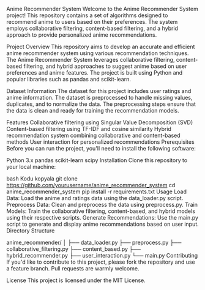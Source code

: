 Anime Recommender System
Welcome to the Anime Recommender System project! This repository contains a set of algorithms designed to recommend anime to users based on their preferences. The system employs collaborative filtering, content-based filtering, and a hybrid approach to provide personalized anime recommendations.

Project Overview
This repository aims to develop an accurate and efficient anime recommender system using various recommendation techniques. The Anime Recommender System leverages collaborative filtering, content-based filtering, and hybrid approaches to suggest anime based on user preferences and anime features. The project is built using Python and popular libraries such as pandas and scikit-learn.

Dataset Information
The dataset for this project includes user ratings and anime information. The dataset is preprocessed to handle missing values, duplicates, and to normalize the data. The preprocessing steps ensure that the data is clean and ready for training the recommendation models.

Features
Collaborative filtering using Singular Value Decomposition (SVD)
Content-based filtering using TF-IDF and cosine similarity
Hybrid recommendation system combining collaborative and content-based methods
User interaction for personalized recommendations
Prerequisites
Before you can run the project, you'll need to install the following software:

Python 3.x
pandas
scikit-learn
scipy
Installation
Clone this repository to your local machine:

bash
Kodu kopyala
git clone https://github.com/yourusername/anime_recommender_system
cd anime_recommender_system
pip install -r requirements.txt
Usage
Load Data: Load the anime and ratings data using the data_loader.py script.
Preprocess Data: Clean and preprocess the data using preprocess.py.
Train Models: Train the collaborative filtering, content-based, and hybrid models using their respective scripts.
Generate Recommendations: Use the main.py script to generate and display anime recommendations based on user input.
Directory Structure

anime_recommender/
│
├── data_loader.py
├── preprocess.py
├── collaborative_filtering.py
├── content_based.py
├── hybrid_recommender.py
├── user_interaction.py
└── main.py
Contributing
If you'd like to contribute to this project, please fork the repository and use a feature branch. Pull requests are warmly welcome.

License
This project is licensed under the MIT License.
